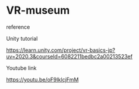 # VR-museum

reference

Unity tutorial

https://learn.unity.com/project/vr-basics-jp?uv=2020.3&courseId=6082211bedbc2a00213523ef

Youtube link

https://youtu.be/oF9IklcjFmM
